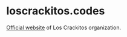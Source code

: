 # loscrackitos.codes

[Official website](https://loscrackitos.codes) of Los Crackitos organization.
